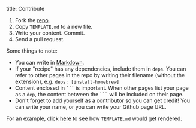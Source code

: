 title: Contribute

1. Fork the [repo][].
2. Copy `TEMPLATE.md` to a new file.
3. Write your content. Commit.
4. Send a pull request.

Some things to note:

* You can write in [Markdown][].
* If your "recipe" has any dependencies, include them in `deps`. You can refer to other pages in the repo by writing their filename (without the extension), e.g. `deps: [install-homebrew]`
* Content enclosed in ` ``` ` is important. When other pages list your page as a `dep`, the content between the ` ``` ` will be included on their page.
* Don't forget to add yourself as a contributor so you can get credit! You can write your name, or you can write your Github page URL. 

For an example, click [here][example] to see how `TEMPLATE.md` would get rendered.


[Markdown]: http://daringfireball.net/projects/markdown/
[repo]: https://github.com/killtheyak/killtheyak-pages
[example]: http://killtheyak.com/TEMPLATE